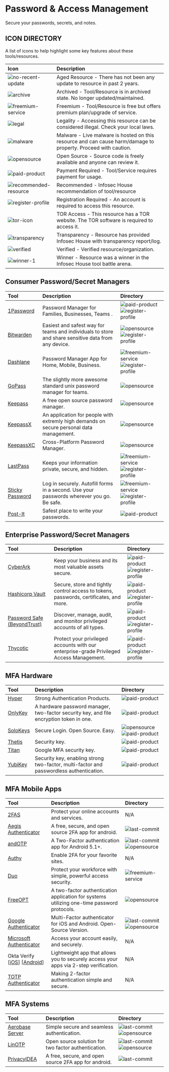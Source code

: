# Password & Access Management

Secure your passwords, secrets, and notes.

## ICON DIRECTORY

A list of icons to help highlight some key features about these tools/resources.

| Icon | Description |
| :--- | :--- |
| ![no-recent-update](https://raw.githubusercontent.com/InfosecHouse/InfosecHouse/main/icons/no-recent-update.png) | Aged Resource - There has not been any update to resource in past 2 years. |
| ![archive](https://raw.githubusercontent.com/InfosecHouse/InfosecHouse/main/icons/archive.png) | Archived - Tool/Resource is in archived state. No longer updated/maintained. |
| ![freemium-service](https://raw.githubusercontent.com/InfosecHouse/InfosecHouse/main/icons/freemium-service.png) | Freemium - Tool/Resource is free but offers premium plan/upgrade of service. |
| ![legal](https://raw.githubusercontent.com/InfosecHouse/InfosecHouse/main/icons/legal.png) | Legality - Accessing this resource can be considered illegal. Check your local laws. |
| ![malware](https://raw.githubusercontent.com/InfosecHouse/InfosecHouse/main/icons/malware.png) | Malware - Live malware is hosted on this resource and can cause harm/damage to property. Proceed with caution. |
| ![opensource](https://raw.githubusercontent.com/InfosecHouse/InfosecHouse/main/icons/opensource.png) | Open Source - Source code is freely available and anyone can review it. |
| ![paid-product](https://raw.githubusercontent.com/InfosecHouse/InfosecHouse/main/icons/paid-product.png) | Payment Required - Tool/Service requires payment for usage. |
| ![recommended-resource](https://raw.githubusercontent.com/InfosecHouse/InfosecHouse/main/icons/recommended-resource.png) | Recommended - Infosec House recommendation of tool/resource |
| ![register-profile](https://raw.githubusercontent.com/InfosecHouse/InfosecHouse/main/icons/register-profile.png) | Registration Required - An account is required to access this resource. |
| ![tor-icon](https://raw.githubusercontent.com/InfosecHouse/InfosecHouse/main/icons/tor-icon.png) | TOR Access - This resource has a TOR website. The TOR software is required to access it. |
| ![transparency](https://raw.githubusercontent.com/InfosecHouse/InfosecHouse/main/icons/transparency.png) | Transparency - Resource has provided Infosec House with transparency report/log. |
| ![verified](https://raw.githubusercontent.com/InfosecHouse/InfosecHouse/main/icons/verified.png) | Verified - Verified resource/organization. |
| ![winner-1](https://raw.githubusercontent.com/InfosecHouse/InfosecHouse/main/icons/winner.png) | Winner - Resource was a winner in the Infosec House tool battle arena. |

## Consumer Password/Secret Managers

| Tool | Description | Directory |
| :--- | :--- | :--- |
| [1Password](https://1password.com) | Password Manager for Families, Businesses, Teams . | ![paid-product](https://raw.githubusercontent.com/InfosecHouse/InfosecHouse/main/icons/paid-product.png) ![register-profile](https://raw.githubusercontent.com/InfosecHouse/InfosecHouse/main/icons/register-profile.png) |
| [Bitwarden]() | Easiest and safest way for teams and individuals to store and share sensitive data from any device. | ![opensource](https://raw.githubusercontent.com/InfosecHouse/InfosecHouse/main/icons/opensource.png) ![register-profile](https://raw.githubusercontent.com/InfosecHouse/InfosecHouse/main/icons/register-profile.png) |
| [Dashlane](https://www.dashlane.com/) | Password Manager App for Home, Mobile, Business. | ![freemium-service](https://raw.githubusercontent.com/InfosecHouse/InfosecHouse/main/icons/freemium-service.png) ![register-profile](https://raw.githubusercontent.com/InfosecHouse/InfosecHouse/main/icons/register-profile.png) |
| [GoPass](https://www.gopass.pw/) | The slightly more awesome standard unix password manager for teams. | ![opensource](https://raw.githubusercontent.com/InfosecHouse/InfosecHouse/main/icons/opensource.png) |
| [Keepass](https://keepass.info/) |  A free open source password manager. | ![opensource](https://raw.githubusercontent.com/InfosecHouse/InfosecHouse/main/icons/opensource.png) |
| [KeepassX](https://www.keepassx.org/) | An application for people with extremly high demands on secure personal data management. | ![opensource](https://raw.githubusercontent.com/InfosecHouse/InfosecHouse/main/icons/opensource.png) |
| [KeepassXC](https://keepassxc.org/) | Cross-Platform Password Manager. | ![opensource](https://raw.githubusercontent.com/InfosecHouse/InfosecHouse/main/icons/opensource.png) |
| [LastPass](https://www.lastpass.com/) | Keeps your information private, secure, and hidden. | ![freemium-service](https://raw.githubusercontent.com/InfosecHouse/InfosecHouse/main/icons/freemium-service.png) ![register-profile](https://raw.githubusercontent.com/InfosecHouse/InfosecHouse/main/icons/register-profile.png) |
| [Sticky Password](https://www.stickypassword.com/) | Log in securely. Autofill forms in a second. Use your passwords wherever you go. Be safe.  | ![freemium-service](https://raw.githubusercontent.com/InfosecHouse/InfosecHouse/main/icons/freemium-service.png) ![register-profile](https://raw.githubusercontent.com/InfosecHouse/InfosecHouse/main/icons/register-profile.png) |
| [Post-It](https://www.post-it.com/3M/en_US/post-it/) | Safest place to write your passwords. | ![paid-product](https://raw.githubusercontent.com/InfosecHouse/InfosecHouse/main/icons/paid-product.png) |

## Enterprise Password/Secret Managers

| Tool | Description | Directory |
| :--- | :--- | :--- |
| [CyberArk](https://www.cyberark.com/) | Keep your business and its most valuable assets secure. | ![paid-product](https://raw.githubusercontent.com/InfosecHouse/InfosecHouse/main/icons/paid-product.png) ![register-profile](https://raw.githubusercontent.com/InfosecHouse/InfosecHouse/main/icons/register-profile.png) |
| [Hashicorp Vault](https://www.hashicorp.com/products/vault) | Secure, store and tightly control access to tokens, passwords, certificates, and more. | ![paid-product](https://raw.githubusercontent.com/InfosecHouse/InfosecHouse/main/icons/paid-product.png) ![register-profile](https://raw.githubusercontent.com/InfosecHouse/InfosecHouse/main/icons/register-profile.png) |
| [Password Safe (BeyondTrust)](https://www.beyondtrust.com/password-safe) | Discover, manage, audit, and monitor privileged accounts of all types. | ![paid-product](https://raw.githubusercontent.com/InfosecHouse/InfosecHouse/main/icons/paid-product.png) ![register-profile](https://raw.githubusercontent.com/InfosecHouse/InfosecHouse/main/icons/register-profile.png) |
| [Thycotic](https://thycotic.com/products/secret-server/) | Protect your privileged accounts with our enterprise-grade Privileged Access Management. | ![paid-product](https://raw.githubusercontent.com/InfosecHouse/InfosecHouse/main/icons/paid-product.png) ![register-profile](https://raw.githubusercontent.com/InfosecHouse/InfosecHouse/main/icons/register-profile.png) |


## MFA Hardware

| Tool | Description | Directory |
| :--- | :--- | :--- |
| [Hyper](https://www.hypersecu.com/products) | Strong Authentication Products. | ![paid-product](https://raw.githubusercontent.com/InfosecHouse/InfosecHouse/main/icons/paid-product.png) |
| [OnlyKey](https://onlykey.io/) | A hardware password manager, two-factor security key, and file encryption token in one. | ![paid-product](https://raw.githubusercontent.com/InfosecHouse/InfosecHouse/main/icons/paid-product.png) |
| [SoloKeys](https://solokeys.com/) | Secure Login. Open Source. Easy. | ![opensource](https://raw.githubusercontent.com/InfosecHouse/InfosecHouse/main/icons/opensource.png) ![paid-product](https://raw.githubusercontent.com/InfosecHouse/InfosecHouse/main/icons/paid-product.png) |
| [Thetis](https://thetis.io/) | Security key. | ![paid-product](https://raw.githubusercontent.com/InfosecHouse/InfosecHouse/main/icons/paid-product.png) |
| [Titan](https://store.google.com/us/product/titan_security_key?hl=en-US) | Google MFA security key. | ![paid-product](https://raw.githubusercontent.com/InfosecHouse/InfosecHouse/main/icons/paid-product.png) |
| [YubiKey](https://www.yubico.com/products/) | Security key, enabling strong two-factor, multi-factor and passwordless authentication. | ![paid-product](https://raw.githubusercontent.com/InfosecHouse/InfosecHouse/main/icons/paid-product.png) |

## MFA Mobile Apps

| Tool | Description | Directory |
| :--- | :--- | :--- |
| [2FAS](https://2fas.com/) | Protect your online accounts and services. | N/A |
| [Aegis Authenticator](https://github.com/beemdevelopment/Aegis) | A free, secure, and open source 2FA app for android. | ![last-commit](https://img.shields.io/github/last-commit/beemdevelopment/Aegis?color=947cb0&style=flat-square) |
| [andOTP](https://github.com/andOTP/andOTP) | A Two-Factor authentication app for Android 5.1+. | ![last-commit](https://img.shields.io/github/last-commit/andOTP/andOTP?color=947cb0&style=flat-square) ![opensource](https://raw.githubusercontent.com/InfosecHouse/InfosecHouse/main/icons/opensource.png) |
| [Authy](https://authy.com/) | Enable 2FA for your favorite sites. | N/A |
| [Duo](https://duo.com/) | Protect your workforce with simple, powerful access security. | ![freemium-service](https://raw.githubusercontent.com/InfosecHouse/InfosecHouse/main/icons/freemium-service.png) |
| [FreeOPT](https://freeotp.github.io/) | A two-factor authentication application for systems utilizing one-time password protocols. | ![opensource](https://raw.githubusercontent.com/InfosecHouse/InfosecHouse/main/icons/opensource.png) |
| [Google Authenticator](https://github.com/google/google-authenticator) | Multi-Factor authenticator for iOS and Android. Open-Source Version. | ![last-commit](https://img.shields.io/github/last-commit/google/google-authenticator?color=947cb0&style=flat-square) ![opensource](https://raw.githubusercontent.com/InfosecHouse/InfosecHouse/main/icons/opensource.png) |
| [Microsoft Authenticator](https://www.microsoft.com/en-us/account/authenticator) | Access your account easily, and securely. | N/A |
| Okta Verify \[[iOS](https://apps.apple.com/us/app/okta-verify/id490179405)\] \[[Android](https://play.google.com/store/apps/details?id=com.okta.android.auth&hl=en_US&gl=US)\] | Lightweight app that allows you to securely access your apps via 2-step verification. | N/A |
| [TOTP Authenticator](https://www.binaryboot.com/totp-authenticator) | Making 2-factor authentication simple and secure. | N/A |

## MFA Systems

| Tool | Description | Directory |
| :--- | :--- | :--- |
| [Aerobase Server](https://github.com/aerobase/omnibus-aerobase-server) | Simple secure and seamless authentication. | ![last-commit](https://img.shields.io/github/last-commit/aerobase/omnibus-aerobase-server?color=947cb0&style=flat-square) ![opensource](https://raw.githubusercontent.com/InfosecHouse/InfosecHouse/main/icons/opensource.png) |
| [LinOTP](https://github.com/LinOTP/LinOTP) | Open source solution for two factor authentication. | ![last-commit](https://img.shields.io/github/last-commit/LinOTP/LinOTP?color=947cb0&style=flat-square) ![opensource](https://raw.githubusercontent.com/InfosecHouse/InfosecHouse/main/icons/opensource.png) |
| [PrivacyIDEA](https://github.com/beemdevelopment/Aegis) | A free, secure, and open source 2FA app for android. | ![last-commit](https://img.shields.io/github/last-commit/beemdevelopment/Aegis?color=947cb0&style=flat-square) |



